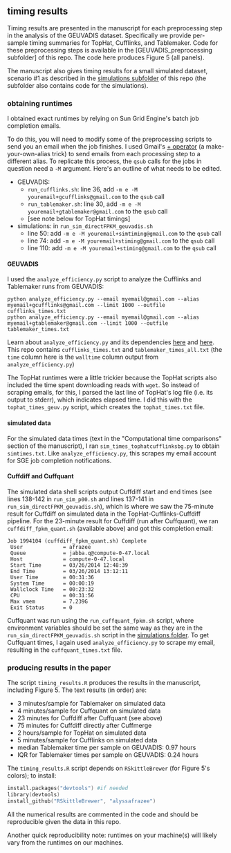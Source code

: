 ## timing results

Timing results are presented in the manuscript for each preprocessing step in the analysis of the GEUVADIS dataset. Specifically we provide per-sample timing summaries for TopHat, Cufflinks, and Tablemaker. Code for these preprocessing steps is available in the [GEUVADIS_preprocessing subfolder] of this repo. The code here produces Figure 5 (all panels).

The manuscript also gives timing results for a small simulated dataset, scenario #1 as described in the [simulations subfolder](https://github.com/alyssafrazee/ballgown_code/tree/master/simulations) of this repo (the subfolder also contains code for the simulations).

### obtaining runtimes
I obtained exact runtimes by relying on Sun Grid Engine's batch job completion emails. 

To do this, you will need to modify some of the preprocessing scripts to send you an email when the job finishes. I used Gmail's [+ operator](https://support.google.com/mail/answer/12096?hl=en) (a make-your-own-alias trick) to send emails from each processing step to a different alias. To replicate this process, the `qsub` calls for the jobs in question need a `-M` argument. Here's an outline of what needs to be edited. 
* GEUVADIS: 
    - `run_cufflinks.sh`: line 36, add `-m e -M youremail+gcufflinks@gmail.com` to the `qsub` call
    - `run_tablemaker.sh`: line 30, add `-m e -M youremail+gtablemaker@gmail.com` to the `qsub` call
    - [see note below for TopHat timings]
* simulations: in `run_sim_directFPKM_geuvadis.sh`
    - line 50: add `-m e -M youremail+simtiming@gmail.com` to the `qsub` call
    - line 74: add `-m e -M youremail+stiming@gmail.com` to the `qsub` call
    - line 110: add `-m e -M youremail+stiming@gmail.com` to the `qsub` call

#### GEUVADIS
I used the `analyze_efficiency.py` script to analyze the Cufflinks and Tablemaker runs from GEUVADIS:
```
python analyze_efficiency.py --email myemail@gmail.com --alias myemail+gcufflinks@gmail.com --limit 1000 --outfile cufflinks_times.txt
python analyze_efficiency.py --email myemail@gmail.com --alias myemail+gtablemaker@gmail.com --limit 1000 --outfile tablemaker_times.txt

```
Learn about `analyze_efficiency.py` and its dependencies [here](https://github.com/alyssafrazee/efficiency_analytics) and [here](http://alyssafrazee.com/efficiency-analytics.html). This repo contains `cufflinks_times.txt` and `tablemaker_times_all.txt` (the `time` column here is the `walltime` column output from `analyze_efficiency.py`)

The TopHat runtimes were a little trickier because the TopHat scripts also included the time spent downloading reads with `wget`. So instead of scraping emails, for this, I parsed the last line of TopHat's log file (i.e. its output to stderr), which indicates elapsed time. I did this with the `tophat_times_geuv.py` script, which creates the `tophat_times.txt` file.

#### simulated data
For the simulated data times (text in the "Computational time comparisons" section of the manuscript), I ran `sim_times_tophatcufflinksbg.py` to obtain `simtimes.txt`.  Like `analyze_efficiency.py`, this scrapes my email account for SGE job completion notifications.

#### Cuffdiff and Cuffquant
The simulated data shell scripts output Cuffdiff start and end times (see lines 138-142 in `run_sim_p00.sh` and lines 137-141 in `run_sim_directFPKM_geuvadis.sh`), which is where we saw the 75-minute result for Cuffdiff on simulated data in the TopHat-Cufflinks-Cuffdiff pipeline. For the 23-minute result for Cuffdiff (run after Cuffquant), we ran  `cuffdiff_fpkm_quant.sh` (available above) and got this completion email:
```
Job 1994104 (cuffdiff_fpkm_quant.sh) Complete
 User             = afrazee
 Queue            = jabba.q@compute-0-47.local
 Host             = compute-0-47.local
 Start Time       = 03/26/2014 12:48:39
 End Time         = 03/26/2014 13:12:11
 User Time        = 00:31:36
 System Time      = 00:00:19
 Wallclock Time   = 00:23:32
 CPU              = 00:31:56
 Max vmem         = 7.239G
 Exit Status      = 0
```
Cuffquant was run using the `run_cuffquant_fpkm.sh` script, where environment variables should be set the same way as they are in the `run_sim_directFPKM_geuvadis.sh` script in the [simulations folder](https://github.com/alyssafrazee/ballgown_code/tree/master/simulations). To get Cuffquant times, I again used `analyze_efficiency.py` to scrape my email, resulting in the `cuffquant_times.txt` file.

### producing results in the paper
The script `timing_results.R` produces the results in the manuscript, including Figure 5. The text results (in order) are:
* 3 minutes/sample for Tablemaker on simulated data
* 4 minutes/sample for Cuffquant on simulated data
* 23 minutes for Cuffdiff after Cuffquant (see above)
* 75 minutes for Cuffdiff directly after Cuffmerge
* 2 hours/sample for TopHat on simulated data
* 5 minutes/sample for Cufflinks on simulated data
* median Tablemaker time per sample on GEUVADIS: 0.97 hours 
* IQR for Tablemaker times per sample on GEUVADIS: 0.24 hours

The `timing_results.R` script depends on `RSkittleBrewer` (for Figure 5's colors); to install:
```S
install.packages("devtools") #if needed
library(devtools)
install_github("RSkittleBrewer", "alyssafrazee")
```

All the numerical results are commented in the code and should be reproducible given the data in this repo. 

Another quick reproducibility note: runtimes on your machine(s) will likely vary from the runtimes on our machines.







